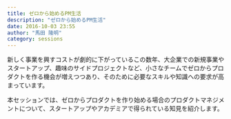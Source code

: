 ```yaml
---
title: ゼロから始めるPM生活
description: "ゼロから始めるPM生活"
date: 2016-10-03 23:55
author: "馬田 隆明"
category: sessions
---
```

新しく事業を興すコストが劇的に下がっているこの数年、大企業での新規事業やスタートアップ、趣味のサイドプロジェクトなど、小さなチームでゼロからプロダクトを作る機会が増えつつあり、そのために必要なスキルや知識への要求が高まっています。  

本セッションでは、ゼロからプロダクトを作り始める場合のプロダクトマネジメントについて、スタートアップやアカデミアで得られている知見を紹介します。
